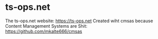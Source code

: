 # ts-ops.net
The ts-ops.net website: https://ts-ops.net
Created wiht cmsas because Content Management Systems are Shit: https://github.com/mkalte666/cmsas
